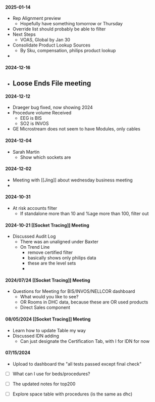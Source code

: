 
#### 2025-01-14
- Rep Alignment preview
	- Hopefully have something tomorrow or Thursday
- Override list should probably be able to filter 
- Next Steps
	- VOAS, Global by Jan 30
- Consolidate Product Lookup Sources
	- By Sku, compensation, philips product lookup
- 

#### 2024-12-16
- Loose Ends File meeting
	- 
#### 2024-12-12
- Draeger bug fixed, now showing 2024
- Procedure volume Received
	- EEG is BIS
	- SO2 is INVOS
- GE Microstream does not seem to have Modules, only cables


#### 2024-12-04

- Sarah Martin
	- Show which sockets are 

#### 2024-12-02
- Meeting with [[Jing]] about wednesday business meeting
- 
#### 2024-10-31
- At risk accounts filter
	- If standalone more than 10 and %age more than 100, filter out
#### 2024-10-21 [[Socket Tracing]] Meeting 
- Discussed Audit Log
	- There was an unaligned under Baxter
	- On Trend Line
		- remove certified filter
		- basically shows only philips data
		- these are the level sets
		- 

#### 2024/07/24 [[Socket Tracing]] Meeting
- Questions for Meeting for BIS/INVOS/NELLCOR dashboard
	- What would you like to see?
	- OR Rooms in DHC data, because these are OR used products
	- Direct Sales component

#### 08/05/2024 [[Socket Tracing]] Meeting
- Learn how to update Table my way
- Discussed IDN adding
	- Can just designate the Certification Tab, with I for IDN for now

#### 07/15/2024
- Upload to dashboard the "all tests passed except final check"
- [ ] What can I use for beds/procedures?
- [ ] The updated notes for top200
- [ ] Explore space table with procedures (is the same as dhc)

